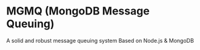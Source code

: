 # MGMQ (MongoDB Message Queuing)
A solid and robust message queuing system Based on Node.js & MongoDB 
